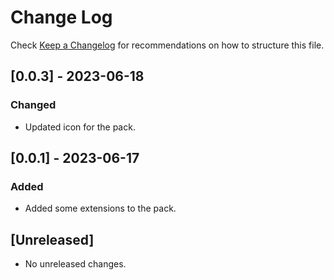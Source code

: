 # Change Log

Check [Keep a Changelog](http://keepachangelog.com/) for recommendations on how to structure this file.

## [0.0.3] - 2023-06-18

### Changed

- Updated icon for the pack.

## [0.0.1] - 2023-06-17

### Added

- Added some extensions to the pack.

## [Unreleased]

- No unreleased changes.
